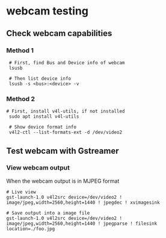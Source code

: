 # webcam testing

## Check webcam capabilities

### Method 1

```shell
 # First, find Bus and Device info of webcam
 lsusb
 
 # Then list device info
 lsusb -s <bus>:<device> -v
```

### Method 2

```shell
# First, install v4l-utils, if not installed
 sudo apt install v4l-utils
 
 # Show device format info
 v4l2-ctl --list-formats-ext -d /dev/video2
```

## Test webcam with Gstreamer

### View webcam output

When the webcam output is in MJPEG format

```shell
# Live view
gst-launch-1.0 v4l2src device=/dev/video2 ! image/jpeg,width=2560,height=1440 ! jpegdec ! xvimagesink

# Save output into a image file
gst-launch-1.0 v4l2src device=/dev/video2 ! image/jpeg,width=2560,height=1440 ! jpegparse ! filesink location=./foo.jpg
```
